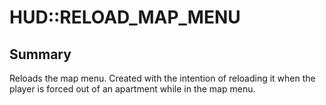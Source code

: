 # HUD::RELOAD_MAP_MENU

## Summary
Reloads the map menu. Created with the intention of reloading it when the player is forced out of an apartment while in the map menu.